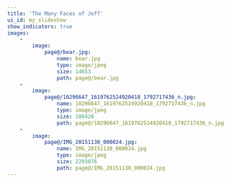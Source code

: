 ```yaml
---
title: 'The Many Faces of Jeff'
ui_id: my_slideshow
show_indicators: true
images:
    -
        image:
            page@/bear.jpg:
                name: bear.jpg
                type: image/jpeg
                size: 14653
                path: page@/bear.jpg
    -
        image:
            page@/10296647_1619762524920418_1792717436_n.jpg:
                name: 10296647_1619762524920418_1792717436_n.jpg
                type: image/jpeg
                size: 109428
                path: page@/10296647_1619762524920418_1792717436_n.jpg
    -
        image:
            page@/IMG_20151130_000024.jpg:
                name: IMG_20151130_000024.jpg
                type: image/jpeg
                size: 2293076
                path: page@/IMG_20151130_000024.jpg
---
```


